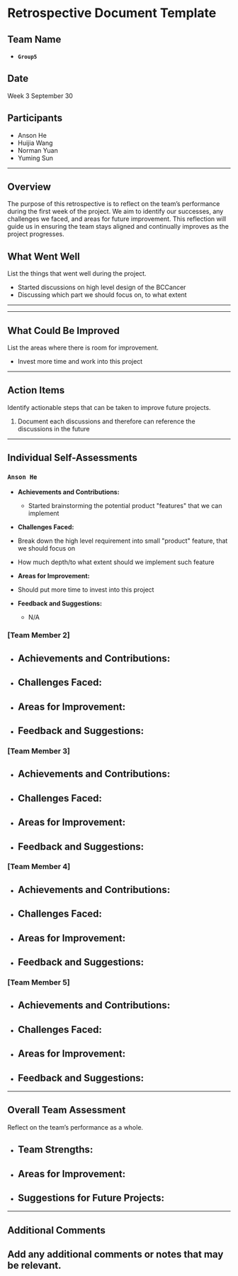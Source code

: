 # Retrospective Document Template

## Team Name

- **`Group5`**

## Date

Week 3 September 30

## Participants

- Anson He
- Huijia Wang
- Norman Yuan
- Yuming Sun

---

## Overview

The purpose of this retrospective is to reflect on the team’s performance during the first week of the project. We aim to identify our successes, any challenges we faced, and areas for future improvement. This reflection will guide us in ensuring the team stays aligned and continually improves as the project progresses.

## What Went Well

List the things that went well during the project.

- Started discussions on high level design of the BCCancer
- Discussing which part we should focus on, to what extent

---

---

## What Could Be Improved

List the areas where there is room for improvement.

- Invest more time and work into this project

---

## Action Items

Identify actionable steps that can be taken to improve future projects.

1. Document each discussions and therefore can reference the discussions in the future


---

## Individual Self-Assessments

### `Anson He`

- **Achievements and Contributions:**

  - Started brainstorming the potential product "features" that we can implement

- **Challenges Faced:**

- Break down the high level requirement into small "product" feature, that we should focus on
- How much depth/to what extent should we implement such feature

- **Areas for Improvement:**

- Should put more time to invest into this project

- **Feedback and Suggestions:**

  - N/A

### [Team Member 2]
- **Achievements and Contributions:**
  -
- **Challenges Faced:**
  -
- **Areas for Improvement:**
  -
- **Feedback and Suggestions:**
  -

### [Team Member 3]
- **Achievements and Contributions:**
  -
- **Challenges Faced:**
  -
- **Areas for Improvement:**
  -
- **Feedback and Suggestions:**
  -

### [Team Member 4]
- **Achievements and Contributions:**
  -
- **Challenges Faced:**
  -
- **Areas for Improvement:**
  -
- **Feedback and Suggestions:**
  -

### [Team Member 5]
- **Achievements and Contributions:**
  -
- **Challenges Faced:**
  -
- **Areas for Improvement:**
  -
- **Feedback and Suggestions:**
  -

---

## Overall Team Assessment
Reflect on the team’s performance as a whole.
- **Team Strengths:**
  -
- **Areas for Improvement:**
  -
- **Suggestions for Future Projects:**
  -

---

## Additional Comments
Add any additional comments or notes that may be relevant.
-
